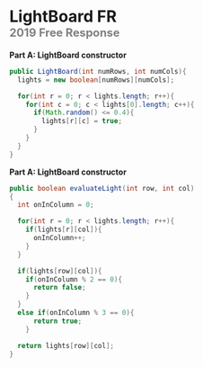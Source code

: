 # LightBoard FR<div style="font-size: 20px; color: gray;">2019 Free Response</div>

**Part A: LightBoard constructor**

```java
public LightBoard(int numRows, int numCols){
  lights = new boolean[numRows][numCols];

  for(int r = 0; r < lights.length; r++){
    for(int c = 0; c < lights[0].length; c++){
      if(Math.random() <= 0.4){
        lights[r][c] = true;
      }
    }
  }
}
```

**Part A: LightBoard constructor**

```java
public boolean evaluateLight(int row, int col)
{
  int onInColumn = 0;

  for(int r = 0; r < lights.length; r++){
    if(lights[r][col]){
      onInColumn++;
    }
  }

  if(lights[row][col]){
    if(onInColumn % 2 == 0){
      return false;
    }
  }
  else if(onInColumn % 3 == 0){
      return true;
    }

  return lights[row][col];
}
```

